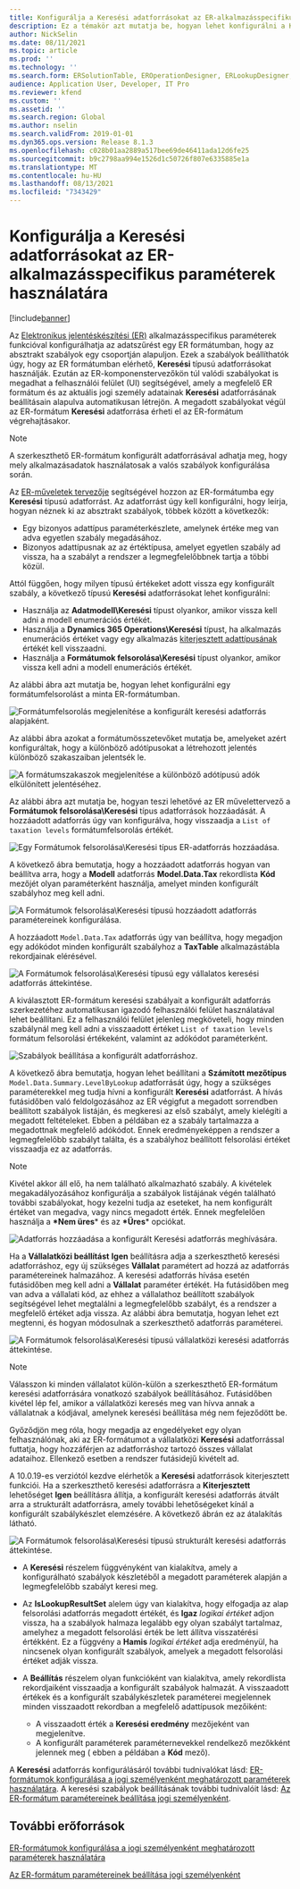 ```yaml
---
title: Konfigurálja a Keresési adatforrásokat az ER-alkalmazásspecifikus paraméterek használatára
description: Ez a témakör azt mutatja be, hogyan lehet konfigurálni a Keresési adatforrásokat az Elektronikus jelentéskészítési (ER) formátumokban az ER alkalmazásspecifikus paraméterek használatához.
author: NickSelin
ms.date: 08/11/2021
ms.topic: article
ms.prod: ''
ms.technology: ''
ms.search.form: ERSolutionTable, EROperationDesigner, ERLookupDesigner, ERComponentLookupStructureEditing
audience: Application User, Developer, IT Pro
ms.reviewer: kfend
ms.custom: ''
ms.assetid: ''
ms.search.region: Global
ms.author: nselin
ms.search.validFrom: 2019-01-01
ms.dyn365.ops.version: Release 8.1.3
ms.openlocfilehash: c028b01aa2889a517bee69de46411ada12d6fe25
ms.sourcegitcommit: b9c2798aa994e1526d1c50726f807e6335885e1a
ms.translationtype: MT
ms.contentlocale: hu-HU
ms.lasthandoff: 08/13/2021
ms.locfileid: "7343429"
---
```

# <a name="configure-lookup-data-sources-to-use-er-application-specific-parameters"></a>Konfigurálja a Keresési adatforrásokat az ER-alkalmazásspecifikus paraméterek használatára 

[!include[banner](../includes/banner.md)]

Az [Elektronikus jelentéskészítési (ER)](general-electronic-reporting.md) alkalmazásspecifikus paraméterek funkcióval konfigurálhatja az adatszűrést egy ER formátumban, hogy az absztrakt szabályok egy csoportján alapuljon. Ezek a szabályok beállíthatók úgy, hogy az ER formátumban elérhető, **Keresési** típusú adatforrásokat használják. Ezután az ER-komponenstervezőkön túl valódi szabályokat is megadhat a felhasználói felület (UI) segítségével, amely a megfelelő ER formátum és az aktuális jogi személy adatainak **Keresési** adatforrásának beállításain alapulva automatikusan létrejön. A megadott szabályokat végül az ER-formátum **Keresési** adatforrása érheti el az ER-formátum végrehajtásakor.

> [!NOTE]
> A szerkeszthető ER-formátum konfigurált adatforrásával adhatja meg, hogy mely alkalmazásadatok használatosak a valós szabályok konfigurálása során.

Az [ER-műveletek tervezője](general-electronic-reporting.md#building-a-format-that-uses-a-data-model-as-a-base) segítségével hozzon az ER-formátumba egy **Keresési** típusú adatforrást. Az adatforrást úgy kell konfigurálni, hogy leírja, hogyan néznek ki az absztrakt szabályok, többek között a következők:

   - Egy bizonyos adattípus paraméterkészlete, amelynek értéke meg van adva egyetlen szabály megadásához.
   - Bizonyos adattípusnak az az értéktípusa, amelyet egyetlen szabály ad vissza, ha a szabályt a rendszer a legmegfelelőbbnek tartja a többi közül.

Attól függően, hogy milyen típusú értékeket adott vissza egy konfigurált szabály, a következő típusú **Keresési** adatforrásokat lehet konfigurálni:

   - Használja az **Adatmodell\Keresési** típust olyankor, amikor vissza kell adni a modell enumerációs értékét.
   - Használja a **Dynamics 365 Operations\Keresési** típust, ha alkalmazás enumerációs értéket vagy egy alkalmazás [kiterjesztett adattípusának](../extensibility/extensible-edts.md) értékét kell visszaadni.
   - Használja a **Formátumok felsorolása\Keresési** típust olyankor, amikor vissza kell adni a modell enumerációs értékét.

Az alábbi ábra azt mutatja be, hogyan lehet konfigurálni egy formátumfelsorolást a minta ER-formátumban.

   ![Formátumfelsorolás megjelenítése a konfigurált keresési adatforrás alapjaként.](./media/er-lookup-data-sources-img1.gif)

Az alábbi ábra azokat a formátumösszetevőket mutatja be, amelyeket azért konfiguráltak, hogy a különböző adótípusokat a létrehozott jelentés különböző szakaszaiban jelentsék le.

   ![A formátumszakaszok megjelenítése a különböző adótípusú adók elkülönített jelentéséhez.](./media/er-lookup-data-sources-img2.png)

Az alábbi ábra azt mutatja be, hogyan teszi lehetővé az ER művelettervező a **Formátumok felsorolása\Keresési** típus adatforrások hozzáadását.  A hozzáadott adatforrás úgy van konfigurálva, hogy visszaadja a `List of taxation levels` formátumfelsorolás értékét.

   ![Egy Formátumok felsorolása\Keresési típus ER-adatforrás hozzáadása.](./media/er-lookup-data-sources-img3.gif)

A következő ábra bemutatja, hogy a hozzáadott adatforrás hogyan van beállítva arra, hogy a **Modell** adatforrás **Model.Data.Tax** rekordlista **Kód** mezőjét olyan paraméterként használja, amelyet minden konfigurált szabályhoz meg kell adni.

![A Formátumok felsorolása\Keresési típusú hozzáadott adatforrás paramétereinek konfigurálása.](./media/er-lookup-data-sources-img4.gif)

A hozzáadott `Model.Data.Tax` adatforrás úgy van beállítva, hogy megadjon egy adókódot minden konfigurált szabályhoz a **TaxTable** alkalmazástábla rekordjainak elérésével.

   ![A Formátumok felsorolása\Keresési típusú egy vállalatos keresési adatforrás áttekintése.](./media/er-lookup-data-sources-img5.gif)

A kiválasztott ER-formátum keresési szabályait a konfigurált adatforrás szerkezetéhez automatikusan igazodó felhasználói felület használatával lehet beállítani. Ez a felhasználói felület jelenleg megköveteli, hogy minden szabálynál meg kell adni a visszaadott értéket `List of taxation levels` formátum felsorolási értékeként, valamint az adókódot paraméterként.

   ![Szabályok beállítása a konfigurált adatforráshoz.](./media/er-lookup-data-sources-img6.gif)

A következő ábra bemutatja, hogyan lehet beállítani a **Számított mezőtípus** `Model.Data.Summary.LevelByLookup` adatforrását úgy, hogy a szükséges paraméterekkel meg tudja hívni a konfigurált **Keresési** adatforrást. A hívás futásidőben való feldolgozásához az ER végigfut a megadott sorrendben beállított szabályok listáján, és megkeresi az első szabályt, amely kielégíti a megadott feltételeket. Ebben a példában ez a szabály tartalmazza a megadottnak megfelelő adókódot. Ennek eredményeképpen a rendszer a legmegfelelőbb szabályt találta, és a szabályhoz beállított felsorolási értéket visszaadja ez az adatforrás.

> [!NOTE]
> Kivétel akkor áll elő, ha nem található alkalmazható szabály. A kivételek megakadályozásához konfigurálja a szabályok listájának végén található további szabályokat, hogy kezelni tudja az eseteket, ha nem konfigurált értéket van megadva, vagy nincs megadott érték. Ennek megfelelően használja a **\*Nem üres**\* és az **\*Üres**\* opciókat.  
>
> ![Adatforrás hozzáadása a konfigurált Keresési adatforrás meghívására.](./media/er-lookup-data-sources-img7.png)

Ha a **Vállalatközi beállítást** **Igen** beállításra adja a szerkeszthető keresési adatforráshoz, egy új szükséges **Vállalat** paramétert ad hozzá az adatforrás paramétereinek halmazához. A keresési adatforrás hívása esetén futásidőben meg kell adni a **Vállalat** paraméter értékét. Ha futásidőben meg van adva a vállalati kód, az ehhez a vállalathoz beállított szabályok segítségével lehet megtalálni a legmegfelelőbb szabályt, és a rendszer a megfelelő értéket adja vissza. Az alábbi ábra bemutatja, hogyan lehet ezt megtenni, és hogyan módosulnak a szerkeszthető adatforrás paraméterei.

   ![A Formátumok felsorolása\Keresési típusú vállalatközi keresési adatforrás áttekintése.](./media/er-lookup-data-sources-img8.gif)

> [!NOTE]
> Válasszon ki minden vállalatot külön-külön a szerkeszthető ER-formátum keresési adatforrására vonatkozó szabályok beállításához. Futásidőben kivétel lép fel, amikor a vállalatközi keresés meg van hívva annak a vállalatnak a kódjával, amelynek keresési beállítása még nem fejeződött be.
>
> Győződjön meg róla, hogy megadja az engedélyeket egy olyan felhasználónak, aki az ER-formátumot a vállalatközi **Keresési** adatforrással futtatja, hogy hozzáférjen az adatforráshoz tartozó összes vállalat adataihoz. Ellenkező esetben a rendszer futásidejű kivételt ad.

A 10.0.19-es verziótól kezdve elérhetők a **Keresési** adatforrások kiterjesztett funkciói. Ha a szerkeszthető keresési adatforrásra a **Kiterjesztett** lehetőséget **Igen** beállításra állítja, a konfigurált keresési adatforrás átvált arra a strukturált adatforrásra, amely további lehetőségeket kínál a konfigurált szabálykészlet elemzésére. A következő ábrán ez az átalakítás látható.

   ![A Formátumok felsorolása\Keresési típusú strukturált keresési adatforrás áttekintése.](./media/er-lookup-data-sources-img9.gif)

- A **Keresési** részelem függvényként van kialakítva, amely a konfigurálható szabályok készletéből a megadott paraméterek alapján a legmegfelelőbb szabályt keresi meg.
- Az **IsLookupResultSet** alelem úgy van kialakítva, hogy elfogadja az alap felsorolási adatforrás megadott értékét, és **Igaz** *logikai értéket* adjon vissza, ha a szabályok halmaza legalább egy olyan szabályt tartalmaz, amelyhez a megadott felsorolási érték be lett állítva visszatérési értékként. Ez a függvény a **Hamis** *logikai értéket* adja eredményül, ha nincsenek olyan konfigurált szabályok, amelyek a megadott felsorolási értéket adják vissza.
- A **Beállítás** részelem olyan funkcióként van kialakítva, amely rekordlista rekordjaiként visszaadja a konfigurált szabályok halmazát. A visszaadott értékek és a konfigurált szabálykészletek paraméterei megjelennek minden visszaadott rekordban a megfelelő adattípusok mezőiként:

    - A visszaadott érték a **Keresési eredmény** mezőjeként van megjelenítve.
    - A konfigurált paraméterek paraméternevekkel rendelkező mezőkként jelennek meg ( ebben a példában a **Kód** mező).

A **Keresési** adatforrás konfigurálásáról további tudnivalókat lásd: [ER-formátumok konfigurálása a jogi személyenként meghatározott paraméterek használatára](er-app-specific-parameters-configure-format.md). A keresési szabályok beállításának további tudnivalóit lásd: [Az ER-formátum paramétereinek beállítása jogi személyenként](er-app-specific-parameters-set-up.md).

## <a name="additional-resources"></a>További erőforrások

[ER-formátumok konfigurálása a jogi személyenként meghatározott paraméterek használatára](er-app-specific-parameters-configure-format.md)

[Az ER-formátum paramétereinek beállítása jogi személyenként](er-app-specific-parameters-set-up.md)
